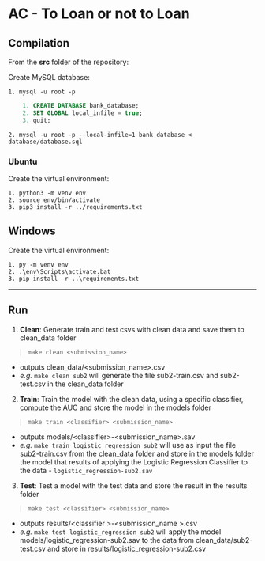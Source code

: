 # AC - To Loan or not to Loan

## Compilation

From the **src** folder of the repository:

Create MySQL database:

```properties
1. mysql -u root -p
```
```sql
    1. CREATE DATABASE bank_database;
    2. SET GLOBAL local_infile = true;
    3. quit;
```
```properties
2. mysql -u root -p --local-infile=1 bank_database < database/database.sql
```

### Ubuntu

Create the virtual environment:
```properties
1. python3 -m venv env
2. source env/bin/activate
3. pip3 install -r ../requirements.txt
```

## Windows

Create the virtual environment:
```properties
1. py -m venv env
2. .\env\Scripts\activate.bat
3. pip install -r ..\requirements.txt
```

***

## Run

1. **Clean**: Generate train and test csvs with clean data and save them to clean_data folder 
> `make clean <submission_name>` 
- outputs clean_data/<submission_name>.csv
- *e.g.* `make clean sub2` will generate the file sub2-train.csv and sub2-test.csv in the clean_data folder 

2. **Train**: Train the model with the clean data, using a specific classifier, compute the AUC and store the model in the models folder
> `make train <classifier> <submission_name>` 
- outputs models/&lt;classifier&gt;-&lt;submission_name&gt;.sav
- *e.g.* `make train logistic_regression sub2` will use as input the file sub2-train.csv from the clean_data folder and store in the models folder the model that results of applying the Logistic Regression Classifier to the data - `logistic_regression-sub2.sav`

3. **Test**: Test a model with the test data and store the result in the results folder
> `make test <classifier> <submission_name>` 
- outputs results/&lt;classifier &gt;-&lt;submission_name &gt;.csv
- *e.g.* `make test logistic_regression sub2` will apply the model models/logistic_regression-sub2.sav to the data from clean_data/sub2-test.csv and store in results/logistic_regression-sub2.csv
